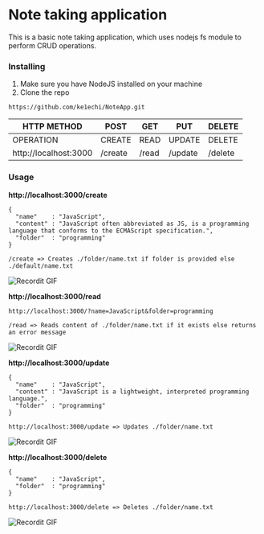 # Note taking application

This is a basic note taking application, which uses nodejs fs module to perform CRUD operations.

### Installing
1. Make sure you have NodeJS installed on your machine
2. Clone the repo

```
https://github.com/ke1echi/NoteApp.git
```

| HTTP METHOD             | POST        | GET       | PUT         | DELETE  |
| ------------------------| ------------| --------- | ----------- | ------  |
| OPERATION               | CREATE      | READ      | UPDATE      | DELETE  |
| http://localhost:3000   | /create     | /read     | /update     | /delete |


### Usage

**http://localhost:3000/create**
```
{
  "name"    : "JavaScript",
  "content" : "JavaScript often abbreviated as JS, is a programming language that conforms to the ECMAScript specification.",
  "folder"  : "programming"
}
```
```
/create => Creates ./folder/name.txt if folder is provided else ./default/name.txt
```
![Recordit GIF](http://g.recordit.co/WORni8bQKa.gif)

**http://localhost:3000/read**
```
http://localhost:3000/?name=JavaScript&folder=programming
```

```
/read => Reads content of ./folder/name.txt if it exists else returns an error message
```
![Recordit GIF](http://g.recordit.co/PLFn33dbd0.gif)

**http://localhost:3000/update**
```
{
  "name"    : "JavaScript",
  "content" : "JavaScript is a lightweight, interpreted programming language.",
  "folder"  : "programming"
}
```
```
http://localhost:3000/update => Updates ./folder/name.txt
```
![Recordit GIF](http://g.recordit.co/VmkoSTOGQR.gif)

**http://localhost:3000/delete**
```
{
  "name"    : "JavaScript",
  "folder"  : "programming"
}
```
```
http://localhost:3000/delete => Deletes ./folder/name.txt
```
![Recordit GIF](http://g.recordit.co/jGP0664aYB.gif)